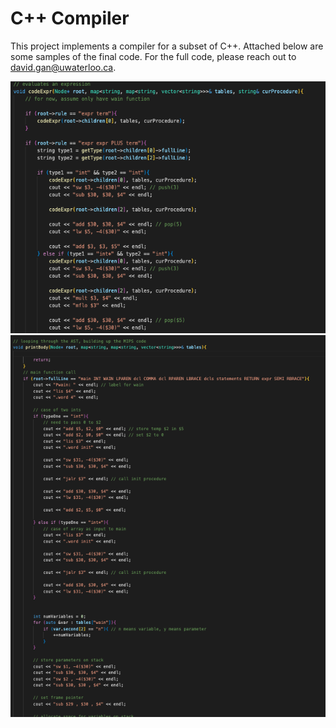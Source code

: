 # C++ Compiler
This project implements a compiler for a subset of C++. Attached below are some samples of the final code. For the full code, please reach out to david.gan@uwaterloo.ca.

![Screenshot 1 of C++ Compiler](C++Compiler(1).png)
![Screenshot 2 of C++ Compiler](C++Compiler(2).png)
